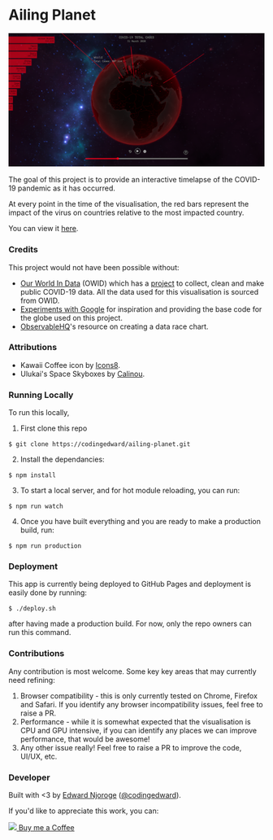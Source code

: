 # Ailing Planet

![](https://github.com/codingedward/ailing-planet/blob/master/screenshot.png)

The goal of this project is to provide an interactive timelapse of the COVID-19
pandemic as it has occurred. 

At every point in the time of the visualisation, the red bars represent the impact
of the virus on countries relative to the most impacted country.

You can view it [here](http://covid-live.com).



### Credits

This project would not have been possible without:
*   [Our World In Data](https://ourworldindata.org/) (OWID) which has a [project](https://ourworldindata.org/coronavirus) to collect, clean and make public COVID-19 data. All the data used for this visualisation is sourced from OWID.
*   [Experiments with Google](https://experiments.withgoogle.com/chrome/globe) for inspiration and providing the base code for the globe used on this project.
*   [ObservableHQ](https://observablehq.com/@d3/bar-chart-race-explained)'s resource on creating a data race chart.

### Attributions

*   Kawaii Coffee icon by [Icons8](https://icons8.com/icon/120078/kawaii-coffee).
*   Ulukai's Space Skyboxes by [Calinou](https://opengameart.org/content/ulukais-space-skyboxes).

### Running Locally

To run this locally, 

1. First clone this repo
```
$ git clone https://codingedward/ailing-planet.git
```

2. Install the dependancies:
```
$ npm install
```

3. To start a local server, and for hot module reloading, you can run:
```
$ npm run watch
```

4. Once you have built everything and you are ready to make a production build, run:
```
$ npm run production
```

### Deployment

This app is currently being deployed to GitHub Pages and deployment is easily done by running:
```
$ ./deploy.sh
```
after having made a production build. For now, only the repo owners can run this command.


### Contributions

Any contribution is most welcome. Some key key areas that may currently need refining:

1. Browser compatibility - this is only currently tested on Chrome, Firefox and Safari. If you identify any browser incompatibility issues, feel free to raise a PR.
2. Performance - while it is somewhat expected that the visualisation is CPU and GPU intensive, if you can identify any places we can improve performance, that would be awesome!
3. Any other issue really! Feel free to raise a PR to improve the code, UI/UX, etc.


### Developer

Built with <3 by [Edward Njoroge](https://github.com/codingedward) ([@codingedward](https://twitter.com/codingedward)). 

If you'd like to appreciate this work, you can:

[![](https://img.icons8.com/ios/38/ff0000/kawaii-coffee.png) Buy me a Coffee](https://www.buymeacoffee.com/codingedward)
